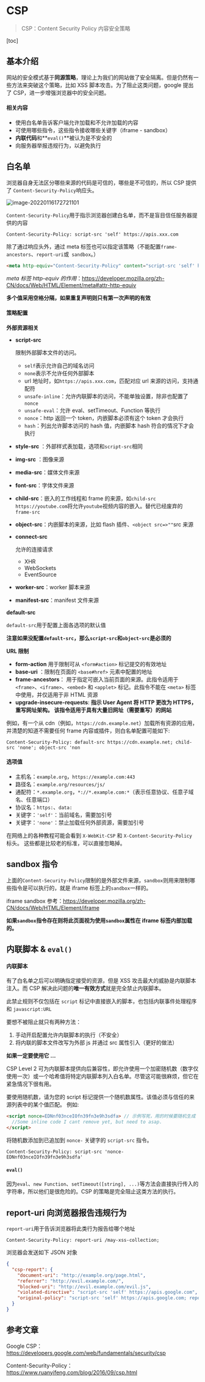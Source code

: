 # CSP

> CSP：Content Security Policy 内容安全策略

[toc]

## 基本介绍

网站的安全模式基于**同源策略**，理论上为我们的网站做了安全隔离。但是仍然有一些方法来突破这个策略，比如 XSS 脚本攻击。为了阻止这类问题，google 提出了 CSP，进一步增强浏览器中的安全问题。

#### 相关内容

- 使用白名单告诉客户端允许加载和不允许加载的内容
- 可使用哪些指令，这些指令接收哪些关键字（iframe - sandbox）
- **内联代码**和**`eval()`**被认为是不安全的
- 向服务器举报违规行为，以避免执行

## 白名单

浏览器自身无法区分哪些来源的代码是可信的，哪些是不可信的，所以 CSP 提供了 `Content-Security-Policy`响应头。

![image-20220116172721101](https://liaoyk-markdown.oss-cn-hangzhou.aliyuncs.com/markdownImg/image-20220116172721101.png?x-oss-process=image/resize,w_600,m_lfit)

`Content-Security-Policy`用于指示浏览器创建白名单，而不是盲目信任服务器提供的内容

```text
Content-Security-Policy: script-src 'self' https://apis.xxx.com
```

除了通过响应头外，通过 meta 标签也可以指定该策略（不能配置`frame-ancestors`、`report-uri`或` sandbox`。）

```html
<meta http-equiv="Content-Security-Policy" content="script-src 'self' https://apis.xxx.com;">
```

*meta 标签 http-equiv 的作用*：https://developer.mozilla.org/zh-CN/docs/Web/HTML/Element/meta#attr-http-equiv

**多个值采用空格分隔，如果重复声明则只有第一次声明的有效**

#### 策略配置

**外部资源相关**

- **script-src** 

  限制外部脚本文件的访问。

  - `self`表示允许自己的域名访问
  - `none`表示不允许任何外部脚本
  - url 地址时，如`https://apis.xxx.com`，匹配对应 url 来源的访问，支持通配符
  - `unsafe-inline`：允许内联脚本的访问，不能单独设置，除非也配置了`nonce`
  - `unsafe-eval`：允许 eval、setTimeout、Function 等执行
  - `nonce`：http 返回一个 token，内嵌脚本必须有这个 token 才会执行
  - `hash`：列出允许脚本访问的 hash 值，内嵌脚本 hash 符合的情况下才会执行

- **style-src** ：外部样式表加载，选项和`script-src`相同

- **img-src**  ：图像来源

- **media-src**：媒体文件来源

- **font-src**：字体文件来源

- **child-src**：嵌入的工作线程和 frame 的来源，如`child-src https://youtube.com`将允许`youtube`视频内容的嵌入。替代已经废弃的`frame-src` 

- **object-src**：内嵌脚本的来源，比如 flash 插件、`<object src=>""`src 来源

- **connect-src** 

  允许的连接请求

  - XHR
  - WebSockets
  - EventSource

- **worker-src**：worker 脚本来源

- **manifest-src**：manifest 文件来源

**default-src**

`default-src`用于配置上面各选项的默认值

**注意如果没配置`default-src`，那么`script-src`和`object-src`是必须的** 

**URL 限制**

- **form-action** 用于限制可从 `<form#action>` 标记提交的有效地址
- **base-uri** ：限制在页面的 `<base#href>` 元素中配置的地址
- **frame-ancestors**： 用于指定可嵌入当前页面的来源。此指令适用于 `<frame>`、`<iframe>`、`<embed>` 和 `<applet>` 标记。此指令不能在 `<meta>` 标签中使用，并仅适用于非 HTML 资源
- **upgrade-insecure-requests**: **指示 User Agent 将 HTTP 更改为 HTTPS，重写网址架构。 该指令适用于具有大量旧网址（需要重写）的网站** 

例如，有一个从 cdn（例如，`https://cdn.example.net`）加载所有资源的应用，并清楚的知道不需要任何 frame 内容或插件，则白名单配置可能如下:

```
Content-Security-Policy: default-src https://cdn.example.net; child-src 'none'; object-src 'non
```

#### 选项值

- 主机名：`example.org`，`https://example.com:443`
- 路径名：`example.org/resources/js/`
- 通配符：`*.example.org`，`*://*.example.com:*`（表示任意协议、任意子域名、任意端口）
- 协议名：`https:`、`data:`
- 关键字：`'self'`：当前域名，需要加引号
- 关键字：`'none'`：禁止加载任何外部资源，需要加引号

在网络上的各种教程可能会看到 `X-WebKit-CSP` 和 `X-Content-Security-Policy` 标头。 这些都是比较老的标准，可以直接忽略掉。

## sandbox 指令

上面的`Content-Security-Policy`限制的是外部文件来源，`sandbox`则用来限制哪些指令是可以执行的，就是 iframe 标签上的`sandbox`一样的。

iframe sandbox 参考：https://developer.mozilla.org/zh-CN/docs/Web/HTML/Element/iframe

**如果`sandbox`指令存在则将此页面视为使用`sandbox`属性在 iframe 标签内部加载的。** 

## 内联脚本 & `eval()`

#### 内联脚本

有了白名单之后可以明确指定接受的资源，但是 XSS 攻击最大的威胁是内联脚本注入。而 CSP 解决此问题的**唯一有效方式**就是完全禁止内联脚本。

此禁止规则不仅包括在 `script` 标记中直接嵌入的脚本，也包括内联事件处理程序和 `javascript:URL` 

要想不被阻止就只有两种方法：

1. 手动开启配置允许内联脚本的执行（不安全）
2. 将内联的脚本文件改写为外部 js 并通过 src 属性引入（更好的做法）

**如果一定要使用它 ...**

CSP Level 2 可为内联脚本提供向后兼容性，即允许使用一个加密随机数（数字仅使用一次）或一个哈希值将特定内联脚本列入白名单。尽管这可能很麻烦，但它在紧急情况下很有用。

要使用随机数，请为您的 script 标记提供一个随机数属性。该值必须与信任的来源列表中的某个值匹配。 例如:

```html
<script nonce=EDNnf03nceIOfn39fn3e9h3sdfa> // 示例写死，用的时候要随机生成
  //Some inline code I cant remove yet, but need to asap.
</script>
```

将随机数添加到已追加到 `nonce-` 关键字的 `script-src` 指令。

```text
Content-Security-Policy: script-src 'nonce-EDNnf03nceIOfn39fn3e9h3sdfa'
```

#### `eval()`

因为`eval`、`new Function`、`setTimeout([string], ...)`等方法会直接执行传入的字符串，所以他们是很危险的。CSP 的策略是完全阻止这类方法的执行。

## report-uri 向浏览器报告违规行为

`report-uri`用于告诉浏览器将此类行为报告给哪个地址

```text
Content-Security-Policy: report-uri /may-xss-collection;
```

浏览器会发送如下 JSON 对象

```json
{
  "csp-report": {
    "document-uri": "http://example.org/page.html",
    "referrer": "http://evil.example.com/",
    "blocked-uri": "http://evil.example.com/evil.js",
    "violated-directive": "script-src 'self' https://apis.google.com", // 违反的指令
    "original-policy": "script-src 'self' https://apis.google.com; report-uri http://example.org/may-xss-collection"
  }
}
```

## 参考文章

Google CSP：https://developers.google.com/web/fundamentals/security/csp 

Content-Security-Policy：https://www.ruanyifeng.com/blog/2016/09/csp.html